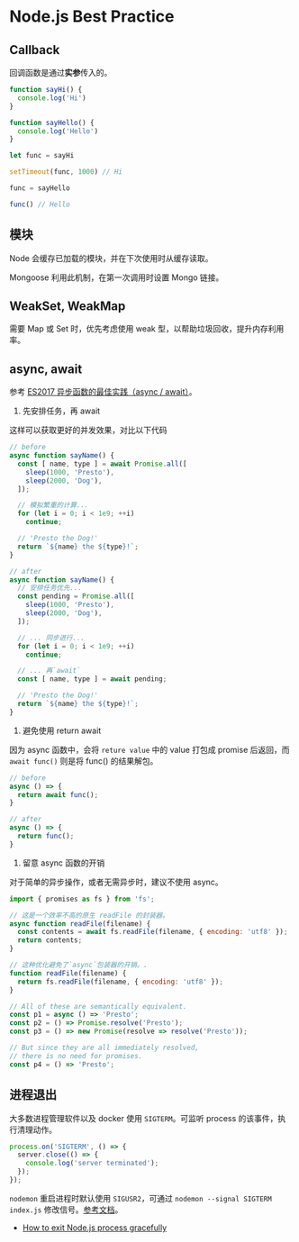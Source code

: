 # Node.js Best Practice

## Callback

回调函数是通过**实参**传入的。

```javascript
function sayHi() {
  console.log('Hi')
}

function sayHello() {
  console.log('Hello')
}

let func = sayHi

setTimeout(func, 1000) // Hi

func = sayHello

func() // Hello
```

## 模块

Node 会缓存已加载的模块，并在下次使用时从缓存读取。

Mongoose 利用此机制，在第一次调用时设置 Mongo 链接。

## WeakSet, WeakMap

需要 Map 或 Set 时，优先考虑使用 weak 型，以帮助垃圾回收，提升内存利用率。

## async, await

参考 [ES2017 异步函数的最佳实践（async / await）](https://mp.weixin.qq.com/s/XeezXHxSYsu-PBz19Xb0MQ)。

1. 先安排任务，再 await

这样可以获取更好的并发效果，对比以下代码

```javascript
// before
async function sayName() {
  const [ name, type ] = await Promise.all([
    sleep(1000, 'Presto'),
    sleep(2000, 'Dog'),
  ]);

  // 模拟繁重的计算...
  for (let i = 0; i < 1e9; ++i)
    continue;

  // 'Presto the Dog!'
  return `${name} the ${type}!`;
}

// after
async function sayName() {
  // 安排任务优先...
  const pending = Promise.all([
    sleep(1000, 'Presto'),
    sleep(2000, 'Dog'),
  ]);

  // ... 同步进行...
  for (let i = 0; i < 1e9; ++i)
    continue;

  // ... 再`await`
  const [ name, type ] = await pending;

  // 'Presto the Dog!'
  return `${name} the ${type}!`;
}
```

1. 避免使用 return await

因为 async 函数中，会将 `reture value` 中的 value 打包成 promise 后返回，而 `await func()` 则是将 func\(\) 的结果解包。

```javascript
// before
async () => {
  return await func();
}

// after
async () => {
  return func();
}
```

1. 留意 async 函数的开销

对于简单的异步操作，或者无需异步时，建议不使用 async。

```javascript
import { promises as fs } from 'fs';

// 这是一个效率不高的原生 readFile 的封装器。
async function readFile(filename) {
  const contents = await fs.readFile(filename, { encoding: 'utf8' });
  return contents;
}

// 这种优化避免了`async`包装器的开销。.
function readFile(filename) {
  return fs.readFile(filename, { encoding: 'utf8' });
}
```

```javascript
// All of these are semantically equivalent.
const p1 = async () => 'Presto';
const p2 = () => Promise.resolve('Presto');
const p3 = () => new Promise(resolve => resolve('Presto'));

// But since they are all immediately resolved,
// there is no need for promises.
const p4 = () => 'Presto';
```

## 进程退出

大多数进程管理软件以及 docker 使用 `SIGTERM`。可监听 process 的该事件，执行清理动作。

```javascript
process.on('SIGTERM', () => {
  server.close(() => {
    console.log('server terminated');
  });
});
```

`nodemon` 重启进程时默认使用 `SIGUSR2`，可通过 `nodemon --signal SIGTERM index.js` 修改信号。[参考文档](https://github.com/remy/nodemon#gracefully-reloading-down-your-script)。

* [How to exit Node.js process gracefully](https://nodejs.dev/learn/how-to-exit-from-a-nodejs-program)

